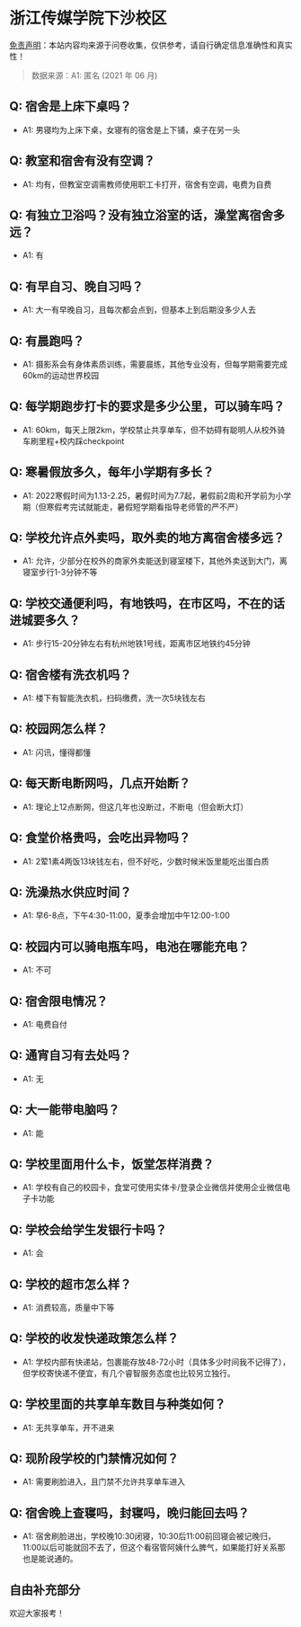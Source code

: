 # 浙江传媒学院下沙校区

[免责声明](https://colleges.chat/#_3)：本站内容均来源于问卷收集，仅供参考，请自行确定信息准确性和真实性！

> 数据来源：A1: 匿名 (2021 年 06 月)

## Q: 宿舍是上床下桌吗？

- A1: 男寝均为上床下桌，女寝有的宿舍是上下铺，桌子在另一头

## Q: 教室和宿舍有没有空调？

- A1: 均有，但教室空调需教师使用职工卡打开，宿舍有空调，电费为自费

## Q: 有独立卫浴吗？没有独立浴室的话，澡堂离宿舍多远？

- A1: 有

## Q: 有早自习、晚自习吗？

- A1: 大一有早晚自习，且每次都会点到，但基本上到后期没多少人去

## Q: 有晨跑吗？

- A1: 摄影系会有身体素质训练，需要晨练，其他专业没有，但每学期需要完成60km的运动世界校园

## Q: 每学期跑步打卡的要求是多少公里，可以骑车吗？

- A1: 60km，每天上限2km，学校禁止共享单车，但不妨碍有聪明人从校外骑车刷里程+校内踩checkpoint

## Q: 寒暑假放多久，每年小学期有多长？

- A1: 2022寒假时间为1.13-2.25，暑假时间为7.7起，暑假前2周和开学前为小学期（但寒假考完试就能走，暑假短学期看指导老师管的严不严）

## Q: 学校允许点外卖吗，取外卖的地方离宿舍楼多远？

- A1: 允许，少部分在校外的商家外卖能送到寝室楼下，其他外卖送到大门，离寝室步行1-3分钟不等

## Q: 学校交通便利吗，有地铁吗，在市区吗，不在的话进城要多久？

- A1: 步行15-20分钟左右有杭州地铁1号线，距离市区地铁约45分钟

## Q: 宿舍楼有洗衣机吗？

- A1: 楼下有智能洗衣机，扫码缴费，洗一次5块钱左右

## Q: 校园网怎么样？

- A1: 闪讯，懂得都懂

## Q: 每天断电断网吗，几点开始断？

- A1: 理论上12点断网，但这几年也没断过，不断电（但会断大灯）

## Q: 食堂价格贵吗，会吃出异物吗？

- A1: 2荤1素4两饭13块钱左右，但不好吃，少数时候米饭里能吃出蛋白质

## Q: 洗澡热水供应时间？

- A1: 早6-8点，下午4:30-11:00，夏季会增加中午12:00-1:00

## Q: 校园内可以骑电瓶车吗，电池在哪能充电？

- A1: 不可

## Q: 宿舍限电情况？

- A1: 电费自付

## Q: 通宵自习有去处吗？

- A1: 无

## Q: 大一能带电脑吗？

- A1: 能

## Q: 学校里面用什么卡，饭堂怎样消费？

- A1: 学校有自己的校园卡，食堂可使用实体卡/登录企业微信并使用企业微信电子卡功能

## Q: 学校会给学生发银行卡吗？

- A1: 会

## Q: 学校的超市怎么样？

- A1: 消费较高，质量中下等

## Q: 学校的收发快递政策怎么样？

- A1: 学校内部有快递站，包裹能存放48-72小时（具体多少时间我不记得了），但学校寄快递不便宜，有几个睿智服务态度也比较另立独行。

## Q: 学校里面的共享单车数目与种类如何？

- A1: 无共享单车，开不进来

## Q: 现阶段学校的门禁情况如何？

- A1: 需要刷脸进入，且门禁不允许共享单车进入

## Q: 宿舍晚上查寝吗，封寝吗，晚归能回去吗？

- A1: 宿舍刷脸进出，学校晚10:30闭寝，10:30后11:00前回寝会被记晚归，11:00以后可能就回不去了，但这个看宿管阿姨什么脾气，如果能打好关系那也是能说通的。

## 自由补充部分

欢迎大家报考！